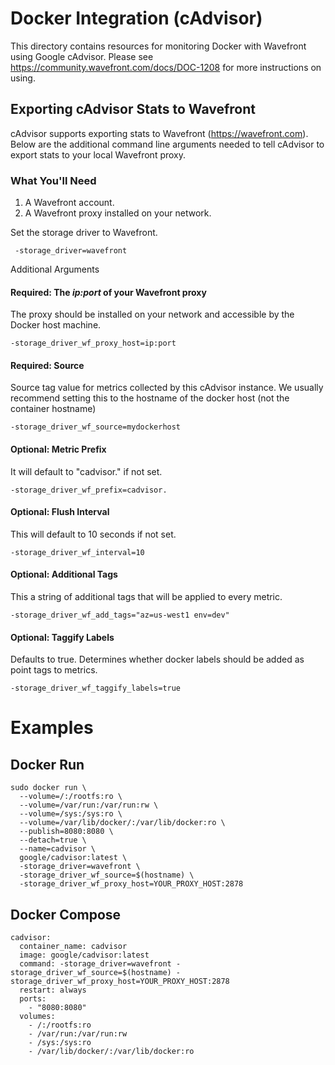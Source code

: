 # Docker Integration (cAdvisor)

This directory contains resources for monitoring Docker with Wavefront using Google cAdvisor. Please see https://community.wavefront.com/docs/DOC-1208 for more instructions on using.

## Exporting cAdvisor Stats to Wavefront

cAdvisor supports exporting stats to Wavefront (https://wavefront.com). Below are the additional command line arguments needed to tell cAdvisor to export stats to your local Wavefront proxy.

### What You'll Need
1. A Wavefront account.
2. A Wavefront proxy installed on your network.

Set the storage driver to Wavefront.

```
 -storage_driver=wavefront
```

Additional Arguments

#### Required: The *ip:port* of your Wavefront proxy

The proxy should be installed on your network and accessible by the Docker host machine.

 `-storage_driver_wf_proxy_host=ip:port`

#### Required: Source

Source tag value for metrics collected by this cAdvisor instance. We usually recommend setting this to the hostname of the docker host (not the container hostname)

`-storage_driver_wf_source=mydockerhost`

#### Optional: Metric Prefix

It will default to "cadvisor." if not set.

`-storage_driver_wf_prefix=cadvisor.`

#### Optional: Flush Interval

This will default to 10 seconds if not set.

`-storage_driver_wf_interval=10`

#### Optional: Additional Tags

This a string of additional tags that will be applied to every metric.

`-storage_driver_wf_add_tags="az=us-west1 env=dev"`

#### Optional: Taggify Labels

Defaults to true. Determines whether docker labels should be added as point tags to metrics.

`-storage_driver_wf_taggify_labels=true`


# Examples

## Docker Run

```
sudo docker run \
  --volume=/:/rootfs:ro \
  --volume=/var/run:/var/run:rw \
  --volume=/sys:/sys:ro \
  --volume=/var/lib/docker/:/var/lib/docker:ro \
  --publish=8080:8080 \
  --detach=true \
  --name=cadvisor \
  google/cadvisor:latest \
  -storage_driver=wavefront \
  -storage_driver_wf_source=$(hostname) \
  -storage_driver_wf_proxy_host=YOUR_PROXY_HOST:2878
```

## Docker Compose

```
cadvisor:
  container_name: cadvisor
  image: google/cadvisor:latest
  command: -storage_driver=wavefront -storage_driver_wf_source=$(hostname) -storage_driver_wf_proxy_host=YOUR_PROXY_HOST:2878
  restart: always
  ports:
    - "8080:8080"
  volumes:
    - /:/rootfs:ro
    - /var/run:/var/run:rw
    - /sys:/sys:ro
    - /var/lib/docker/:/var/lib/docker:ro
```
